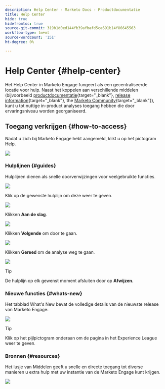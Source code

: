 ```yaml
---
description: Help Center - Marketo Docs - Productdocumentatie
title: Help Center
hide: true
hidefromtoc: true
source-git-commit: 319b1d0ed144fb39afbafd5ca691b14f86645563
workflow-type: tm+mt
source-wordcount: '151'
ht-degree: 0%

---
```


# Help Center {#help-center}

Het Help Center in Marketo Engage fungeert als een gecentraliseerde locatie voor hulp. Naast het koppelen aan verschillende middelen (bijvoorbeeld [productdocumentatie](/help/marketo/home.md){target="_blank"}, [release information](/help/marketo/release-notes/current.md){target="_blank"}, the [Marketo Community](https://nation.marketo.com/){target="_blank"}), kunt u tot nuttige in-product analyses toegang hebben die door ervaringsniveau worden georganiseerd.

## Toegang verkrijgen {#how-to-access}

Nadat u zich bij Marketo Engage hebt aangemeld, klikt u op het pictogram Help.

![](assets/help-center-1.png)

### Hulplijnen {#guides}

Hulplijnen dienen als snelle doorverwijzingen voor veelgebruikte functies.

![](assets/help-center-2.png)

Klik op de gewenste hulplijn om deze weer te geven.

![](assets/help-center-3.png)

Klikken **Aan de slag**.

![](assets/help-center-4.png)

Klikken **Volgende** om door te gaan.

![](assets/help-center-5.png)

Klikken **Gereed** om de analyse weg te gaan.

![](assets/help-center-6.png)

>[!TIP]
>
>De hulplijn op elk gewenst moment afsluiten door op **Afwijzen**.

### Nieuwe functies {#whats-new}

Het tabblad What&#39;s New bevat de volledige details van de nieuwste release van Marketo Engage.

![](assets/help-center-7.png)

>[!TIP]
>
>Klik op het pijlpictogram onderaan om de pagina in het Experience League weer te geven.

### Bronnen {#resources}

Het lusje van Middelen geeft u snelle en directe toegang tot diverse manieren u extra hulp met uw instantie van de Marketo Engage kunt krijgen.

![](assets/help-center-8.png)
